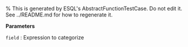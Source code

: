 % This is generated by ESQL's AbstractFunctionTestCase. Do not edit it. See ../README.md for how to regenerate it.

**Parameters**

`field`
:   Expression to categorize

